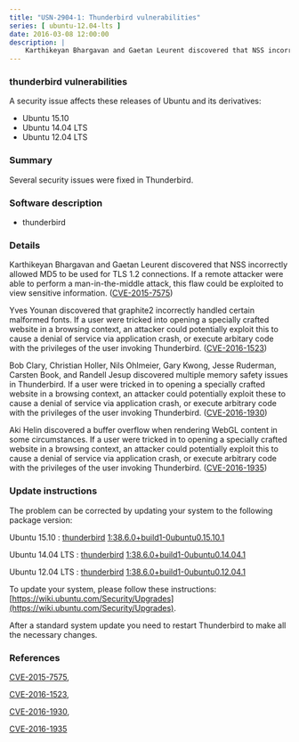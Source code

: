 ```yaml
---
title: "USN-2904-1: Thunderbird vulnerabilities"
series: [ ubuntu-12.04-lts ]
date: 2016-03-08 12:00:00
description: |
    Karthikeyan Bhargavan and Gaetan Leurent discovered that NSS incorrectly allowed MD5 to be used for TLS 1.2 connections. If a remote attacker were able to perform a man-in-the-middle attack, this flaw could be exploited to view sensitive information. ([CVE-2015-7575](http://people.ubuntu.com/~ubuntu-security/cve/CVE-2015-7575))
--- 
```

 
### thunderbird vulnerabilities

A security issue affects these releases of Ubuntu and its derivatives:

* Ubuntu 15.10
* Ubuntu 14.04 LTS
* Ubuntu 12.04 LTS

### Summary

Several security issues were fixed in Thunderbird. 

### Software description

* thunderbird 

### Details

Karthikeyan Bhargavan and Gaetan Leurent discovered that NSS incorrectly allowed MD5 to be used for TLS 1.2 connections. If a remote attacker were able to perform a man-in-the-middle attack, this flaw could be exploited to view sensitive information. ([CVE-2015-7575](http://people.ubuntu.com/~ubuntu-security/cve/CVE-2015-7575))

Yves Younan discovered that graphite2 incorrectly handled certain malformed fonts. If a user were tricked into opening a specially crafted website in a browsing context, an attacker could potentially exploit this to cause a denial of service via application crash, or execute arbitary code with the privileges of the user invoking Thunderbird. ([CVE-2016-1523](http://people.ubuntu.com/~ubuntu-security/cve/CVE-2016-1523))

Bob Clary, Christian Holler, Nils Ohlmeier, Gary Kwong, Jesse Ruderman, Carsten Book, and Randell Jesup discovered multiple memory safety issues in Thunderbird. If a user were tricked in to opening a specially crafted website in a browsing context, an attacker could potentially exploit these to cause a denial of service via application crash, or execute arbitrary code with the privileges of the user invoking Thunderbird. ([CVE-2016-1930](http://people.ubuntu.com/~ubuntu-security/cve/CVE-2016-1930))

Aki Helin discovered a buffer overflow when rendering WebGL content in some circumstances. If a user were tricked in to opening a specially crafted website in a browsing context, an attacker could potentially exploit this to cause a denial of service via application crash, or execute arbitrary code with the privileges of the user invoking Thunderbird. ([CVE-2016-1935](http://people.ubuntu.com/~ubuntu-security/cve/CVE-2016-1935)) 

### Update instructions

The problem can be corrected by updating your system to the following package version:

Ubuntu 15.10
 : [thunderbird](https://launchpad.net/ubuntu/+source/thunderbird) <span> [1:38.6.0+build1-0ubuntu0.15.10.1](https://launchpad.net/ubuntu/+source/thunderbird/1:38.6.0+build1-0ubuntu0.15.10.1) </span> 

Ubuntu 14.04 LTS
 : [thunderbird](https://launchpad.net/ubuntu/+source/thunderbird) <span> [1:38.6.0+build1-0ubuntu0.14.04.1](https://launchpad.net/ubuntu/+source/thunderbird/1:38.6.0+build1-0ubuntu0.14.04.1) </span> 

Ubuntu 12.04 LTS
 : [thunderbird](https://launchpad.net/ubuntu/+source/thunderbird) <span> [1:38.6.0+build1-0ubuntu0.12.04.1](https://launchpad.net/ubuntu/+source/thunderbird/1:38.6.0+build1-0ubuntu0.12.04.1) </span> 

To update your system, please follow these instructions: [https://wiki.ubuntu.com/Security/Upgrades](https://wiki.ubuntu.com/Security/Upgrades).

After a standard system update you need to restart Thunderbird to make all the necessary changes. 

### References

 [CVE-2015-7575](http://people.ubuntu.com/~ubuntu-security/cve/CVE-2015-7575), 

 [CVE-2016-1523](http://people.ubuntu.com/~ubuntu-security/cve/CVE-2016-1523), 

 [CVE-2016-1930](http://people.ubuntu.com/~ubuntu-security/cve/CVE-2016-1930), 

 [CVE-2016-1935](http://people.ubuntu.com/~ubuntu-security/cve/CVE-2016-1935)
 

